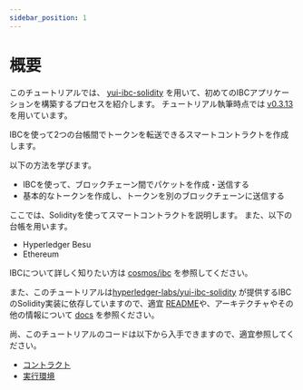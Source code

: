 ```yaml
---
sidebar_position: 1
---
```


# 概要

このチュートリアルでは、
[yui-ibc-solidity](https://github.com/hyperledger-labs/yui-ibc-solidity)
を用いて、初めてのIBCアプリケーションを構築するプロセスを紹介します。
チュートリアル執筆時点では
[v0.3.13](https://github.com/hyperledger-labs/yui-ibc-solidity/tree/v0.3.13)
を用いています。

IBCを使って2つの台帳間でトークンを転送できるスマートコントラクトを作成します。

以下の方法を学びます。
- IBCを使って、ブロックチェーン間でパケットを作成・送信する
- 基本的なトークンを作成し、トークンを別のブロックチェーンに送信する

ここでは、Solidityを使ってスマートコントラクトを説明します。
また、以下の台帳を用います。
- Hyperledger Besu
- Ethereum

IBCについて詳しく知りたい方は
[cosmos/ibc](https://github.com/cosmos/ibc)
を参照してください。

また、このチュートリアルは[hyperledger-labs/yui-ibc-solidity](https://github.com/hyperledger-labs/yui-ibc-solidity)
が提供するIBCのSolidity実装に依存していますので、適宜
[README](https://github.com/hyperledger-labs/yui-ibc-solidity#readme)や、アーキテクチャやその他の情報について
[docs](https://github.com/hyperledger-labs/yui-ibc-solidity/tree/main/docs)
を参照ください。

尚、このチュートリアルのコードは以下から入手できますので、適宜参照してください。
- [コントラクト](https://github.com/hyperledger-labs/yui-docs/tree/main/contracts/minitoken/solidity)
- [実行環境](https://github.com/hyperledger-labs/yui-docs/tree/main/samples/minitoken-besu-ethereum)
